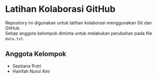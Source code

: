 # Latihan Kolaborasi GitHub 
 
Repository ini digunakan untuk latihan kolaborasi 
menggunakan Git dan GitHub.   
Setiap anggota kelompok diminta untuk melakukan 
perubahan pada file `data.txt`.   
 
## Anggota Kelompok 
- Septiana Putri
- Hanifah Nurul Aini 